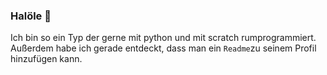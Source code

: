 ### Halöle 👋

Ich bin so ein Typ der gerne mit python und mit scratch rumprogrammiert. Außerdem habe ich gerade entdeckt, dass man ein `Readme`zu seinem Profil hinzufügen kann.
